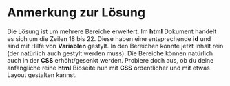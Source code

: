 # Anmerkung zur Lösung

Die Lösung ist um mehrere Bereiche erweitert. Im **html** Dokument handelt es sich um die Zeilen 18 bis 22. Diese haben eine entsprechende **id** und sind mit Hilfe von **Variablen** gestylt. In den Bereichen könnte jetzt Inhalt rein (der natürlich auch gestylt werden muss). Die Bereiche können natürlich auch in der **CSS** erhöht/gesenkt werden. Probiere doch aus, ob du deine anfängliche reine **html** Bioseite nun mit **CSS** ordentlicher und mit etwas Layout gestalten kannst.